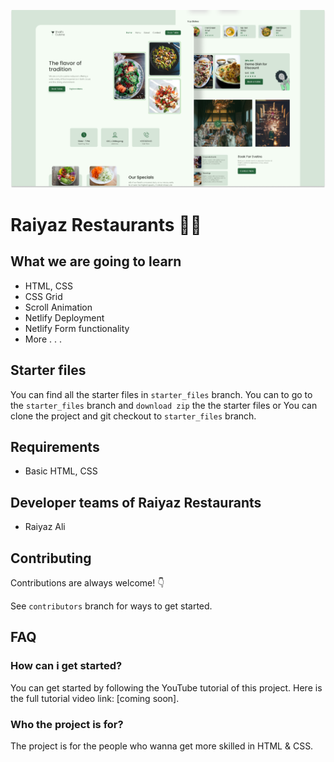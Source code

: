 ![](./readmeImg/banner.png)

# Raiyaz Restaurants 👨‍🍳

## What we are going to learn

- HTML, CSS
- CSS Grid
- Scroll Animation
- Netlify Deployment
- Netlify Form functionality
- More . . .

## Starter files

You can find all the starter files in `starter_files` branch. You can to go to the `starter_files` branch and `download zip` the the starter files or You can clone the project and git checkout to `starter_files` branch.

## Requirements

- Basic HTML, CSS

## Developer teams of Raiyaz Restaurants

- Raiyaz Ali

## Contributing

Contributions are always welcome! 👇

See `contributors` branch for ways to get started.

## FAQ

### How can i get started?

You can get started by following the YouTube tutorial of this project. Here is the full tutorial video link: [coming soon].

### Who the project is for?

The project is for the people who wanna get more skilled in HTML & CSS.
